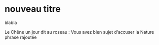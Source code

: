 # nouveau titre
blabla

Le Chêne un jour dit au roseau :
Vous avez bien sujet d'accuser la Nature
phrase rajoutée